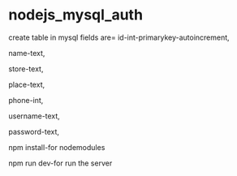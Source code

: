 # nodejs_mysql_auth
create table in mysql
fields are=
id-int-primarykey-autoincrement,

name-text,

store-text,

place-text,

phone-int,

username-text,

password-text,




npm install-for nodemodules

npm run dev-for run the server




